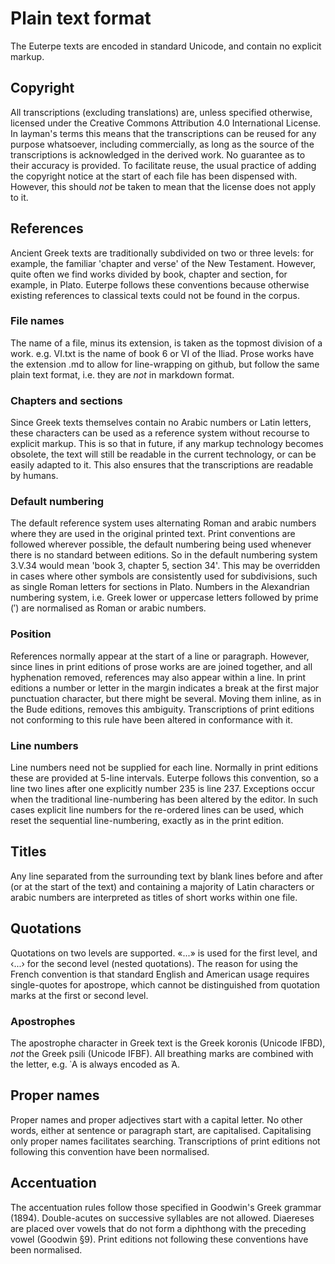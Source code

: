 # Plain text format
The Euterpe texts are encoded in standard Unicode, and contain no explicit markup. 

## Copyright
All transcriptions (excluding translations) are, unless specified otherwise, licensed under the Creative Commons Attribution 4.0 International License. In layman's terms this means that the transcriptions can be reused for any purpose whatsoever, including commercially, as long as the source of the transcriptions is acknowledged in the derived work. No guarantee as to their accuracy is provided. To facilitate reuse, the usual practice of adding the copyright notice at the start of each file has been dispensed with. However, this should _not_ be taken to mean that the license does not apply to it.

## References
Ancient Greek texts are traditionally subdivided on two or three levels: for example, the familiar 'chapter and verse' of the New Testament. However, quite often we find works divided by book, chapter and section, for example, in Plato. Euterpe follows these conventions because otherwise existing references to classical texts could not be found in the corpus.

### File names
The name of a file, minus its extension, is taken as the topmost division of a work. e.g. VI.txt is the name of book 6 or VI of the Iliad. Prose works have the extension .md to allow for line-wrapping on github, but follow the same plain text format, i.e. they are _not_ in markdown format.

### Chapters and sections
Since Greek texts themselves contain no Arabic numbers or Latin letters, these characters can be used as a reference system without recourse to explicit markup. This is so that in future, if any markup technology becomes obsolete, the text will still be readable in the current technology, or can be easily adapted to it.  This also ensures that the transcriptions are readable by humans.

### Default numbering
The default reference system uses alternating Roman and arabic numbers where they are used in the original printed text. Print conventions are followed wherever possible, the default numbering being used whenever there is no standard between editions. So in the default numbering system 3.V.34 would mean 'book 3, chapter 5, section 34'. This may be overridden in cases where other symbols are consistently used for subdivisions, such as single Roman letters for sections in Plato. Numbers in the Alexandrian numbering system, i.e. Greek lower or uppercase letters followed by prime (′) are normalised as Roman or arabic numbers. 

### Position
References normally appear at the start of a line or paragraph. However, since lines in print editions of prose works are are joined together, and all hyphenation removed, references may also appear within a line. In print editions a number or letter in the margin indicates a break at the first major punctuation character, but there might be several. Moving them inline, as in the Bude editions, removes this ambiguity. Transcriptions of print editions not conforming to this rule have been altered in conformance with it.

### Line numbers
Line numbers need not be supplied for each line. Normally in print editions these are provided at 5-line intervals. Euterpe follows this convention, so a line two lines after one explicitly number 235 is line 237. Exceptions occur when the traditional line-numbering has been altered by the editor. In such cases explicit line numbers for the re-ordered lines can be used, which reset the sequential line-numbering, exactly as in the print edition.

## Titles
Any line separated from the surrounding text by blank lines before and after (or at the start of the text) and containing a majority of Latin characters or arabic numbers are interpreted as titles of short works within one file.

## Quotations
Quotations on two levels are supported. «...» is used for the first level, and ‹...› for the second level (nested quotations). The reason for using the French convention is that standard English and American usage requires single-quotes for apostrope, which cannot be distinguished from quotation marks at the first or second level.

### Apostrophes
The apostrophe character in Greek text is the Greek koronis (Unicode IFBD), _not_ the Greek psili (Unicode IFBF). All breathing marks are combined with the letter, e.g. ᾽Α is always encoded as Ἀ.

## Proper names
Proper names and proper adjectives start with a capital letter. No other words, either at sentence or paragraph start, are capitalised. Capitalising only proper names facilitates searching. Transcriptions of print editions not following this convention have been normalised.

## Accentuation
The accentuation rules follow those specified in Goodwin's Greek grammar (1894). Double-acutes on successive syllables are not allowed. Diaereses are placed over vowels that do not form a diphthong with the preceding vowel (Goodwin §9). Print editions not following these conventions have been normalised.
